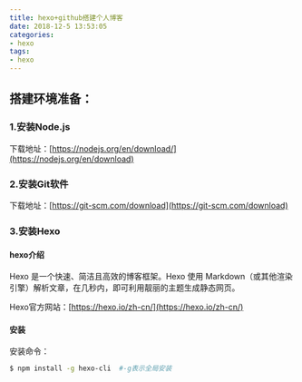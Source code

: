 ```yaml
---
title: hexo+github搭建个人博客
date: 2018-12-5 13:53:05
categories: 
- hexo
tags: 
- hexo
---
```


## 搭建环境准备：

### 1.安装Node.js

下载地址：[https://nodejs.org/en/download/](https://nodejs.org/en/download)

### 2.安装Git软件

下载地址：[https://git-scm.com/download](https://git-scm.com/download)

### 3.安装Hexo

#### hexo介绍

Hexo 是一个快速、简洁且高效的博客框架。Hexo 使用 Markdown（或其他渲染引擎）解析文章，在几秒内，即可利用靓丽的主题生成静态网页。

Hexo官方网站：[https://hexo.io/zh-cn/](https://hexo.io/zh-cn/)

#### 安装

安装命令：
``` bash
$ npm install -g hexo-cli  #-g表示全局安装
```
